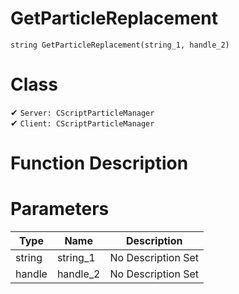 # GetParticleReplacement
```
string GetParticleReplacement(string_1, handle_2)
```
# Class
✔ `Server: CScriptParticleManager`  
✔ `Client: CScriptParticleManager`  

# Function Description

# Parameters
Type|Name|Description
--|--|--
string|string_1|No Description Set
handle|handle_2|No Description Set
